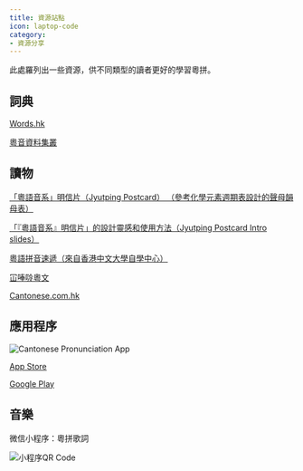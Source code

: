 ```yaml
---
title: 資源站點
icon: laptop-code
category:
- 資源分享
---
```


此處羅列出一些資源，供不同類型的讀者更好的學習粵拼。

## 詞典

[Words.hk](https://words.hk/)

[粵音資料集叢](https://jyut.net/)

## 讀物

[「粵語音系」明信片（Jyutping Postcard） （參考化學元素週期表設計的聲母韻母表）](http://jyutping.lt.cityu.edu.hk/res/2018/The_Cantonese_Sound_System_Full.pdf)

[「『粵語音系』明信片」的設計靈感和使用方法（Jyutping Postcard Intro slides）](http://jyutping.lt.cityu.edu.hk/res/2018/Intro_to_Jyutping_Postcard_Remark.pdf)

[粵語拼音速遞（來自香港中文大學自學中心）](https://www.ilc.cuhk.edu.hk/workshop/Chinese/Cantonese/Romanization/index.aspx)

[冚唪唥粵文](https://hambaanglaang.hk/)

[Cantonese.com.hk](https://www.cantonese.com.hk/)

## 應用程序

![Cantonese Pronunciation App](https://words.hk/static/learn/cantonese_pronunciation_app.png)

[App Store](https://apps.apple.com/hk/app/cantonese-pronunciation-app/id1625045916)

[Google Play](https://play.google.com/store/apps/details?id=com.app.can_pro)

## 音樂

微信小程序：粵拼歌詞

![小程序QR Code](https://jyut6.com/img/weapp_qrcode.png)